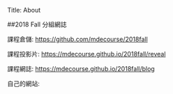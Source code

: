 Title: About

##2018 Fall 分組網誌

課程倉儲: <a href="https://github.com/mdecourse/2018fall">https://github.com/mdecourse/2018fall</a>

課程投影片: <a href="https://mdecourse.github.io/2018fall/reveal">https://mdecourse.github.io/2018fall/reveal</a>

課程網誌: <a href="https://mdecourse.github.io/2018fall/blog">https://mdecourse.github.io/2018fall/blog</a>

自己的網站:<a href="https://mdecp2018.github.io/site-s40723118/content/index.html"></a>







